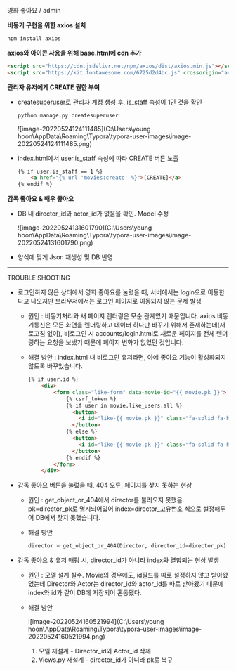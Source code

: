 영화 좋아요 / admin



__비동기 구현을 위한 axios 설치__

```bash
npm install axios
```



__axios와 아이콘 사용을 위해 base.html에 cdn 추가__

```html
<script src="https://cdn.jsdelivr.net/npm/axios/dist/axios.min.js"></script>
<script src="https://kit.fontawesome.com/6725d2d4bc.js" crossorigin="anonymous"></script>
```



__관리자 유저에게 CREATE 권한 부여__

- createsuperuser로 관리자 계정 생성 후, is_staff 속성이 1인 것을 확인

  ```bash
  python manage.py createsuperuser
  ```


  ![image-20220524124111485](C:\Users\young hoon\AppData\Roaming\Typora\typora-user-images\image-20220524124111485.png)

- index.html에서 user.is_staff 속성에 따라 CREATE 버튼 노출

  ```html
  {% if user.is_staff == 1 %}
      <a href="{% url 'movies:create' %}">[CREATE]</a>
  {% endif %}
  ```



__감독 좋아요 & 배우 좋아요__

- DB 내 director_id와 actor_id가 없음을 확인. Model 수정

  ![image-20220524131601790](C:\Users\young hoon\AppData\Roaming\Typora\typora-user-images\image-20220524131601790.png)

- 양식에 맞게 Json 재생성 및 DB 반영





----------------

TROUBLE SHOOTING

- 로그인하지 않은 상태에서 영화 좋아요를 눌렀을 때, 서버에서는 login으로 이동한다고 나오지만 브라우저에서는 로그인 페이지로 이동되지 않는 문제 발생

  - 원인 : 비동기처리와 새 페이지 렌더링은 모순 관계였기 때문입니다. axios 비동기통신은 모든 화면을 렌더링하고 데이터 하나만 바꾸기 위해서 존재하는데(새로고침 없이), 비로그인 시 accounts/login.html로 새로운 페이지를 전체 렌더링하는 요청을 보냈기 때문에 페이지 변화가 없었던 것입니다.

  - 해결 방안 : index.html 내 비로그인 유저라면, 아예 좋아요 기능이 활성화되지 않도록 바꾸었습니다.

    ```html
    {% if user.id %}
        <div>
            <form class="like-form" data-movie-id="{{ movie.pk }}">
                {% csrf_token %}
                {% if user in movie.like_users.all %}
                  <button>
                    <i id="like-{{ movie.pk }}" class="fa-solid fa-heart" style="color:red"></i>
                  </button>
                {% else %}
                  <button>
                    <i id="like-{{ movie.pk }}" class="fa-solid fa-heart" style="color:black"></i>
                  </button>
                {% endif %}
            </form>
        </div>
    ```



- 감독 좋아요 버튼을 눌렀을 때, 404 오류, 페이지를 찾지 못하는 현상

  - 원인 : get_object_or_404에서 director를 불러오지 못했음. pk=director_pk로 명시되어있어 index=director_고유번호 식으로 설정해두어 DB에서 찾지 못했습니다.

  - 해결 방안

    ```python
    director = get_object_or_404(Director, director_id=director_pk)
    ```



- 감독 좋아요 & 유저 매핑 시, director_id가 아니라 index와 결합되는 현상 발생

  - 원인 : 모델 설계 실수. Movie의 경우에도, id필드를 따로 설정하지 않고 받아왔었는데 Director와 Actor는 director_id와 actor_id를 따로 받아왔기 때문에 index와 id가 같이 DB에 저장되어 혼동됐다.

  - 해결 방안

    ![image-20220524160521994](C:\Users\young hoon\AppData\Roaming\Typora\typora-user-images\image-20220524160521994.png)

    1. 모델 재설계 - Director_id와 Actor_id 삭제
    2. Views.py 재설계 - director_id가 아니라 pk로 복구